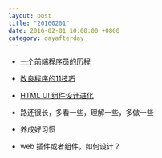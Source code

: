 ```yaml
---
layout: post
title: "20160201"
date: 2016-02-01 10:00:00 +0800
category: dayafterday
---
```


* [一个前端程序员的历程](http://www.techug.com/front-end-programmer)
* [改良程序的11技巧](http://www.techug.com/11-tips-for-better-code) 
* [HTML UI 组件设计进化](http://isux.tencent.com/development-of-ui-components-based-on-native-html.html)

* 路还很长，多看一些，理解一些，多做一些
* 养成好习惯
* web 插件或者组件，如何设计？